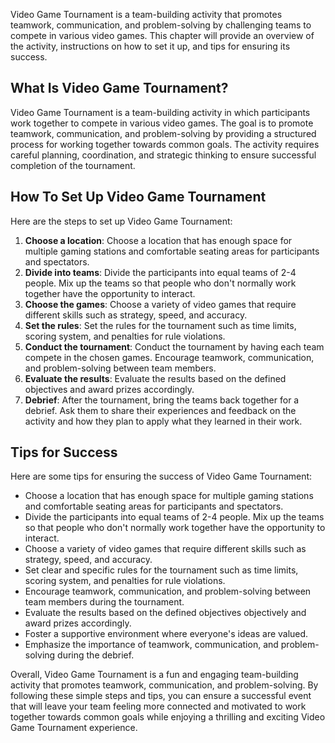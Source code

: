 
Video Game Tournament is a team-building activity that promotes teamwork, communication, and problem-solving by challenging teams to compete in various video games. This chapter will provide an overview of the activity, instructions on how to set it up, and tips for ensuring its success.

What Is Video Game Tournament?
------------------------------

Video Game Tournament is a team-building activity in which participants work together to compete in various video games. The goal is to promote teamwork, communication, and problem-solving by providing a structured process for working together towards common goals. The activity requires careful planning, coordination, and strategic thinking to ensure successful completion of the tournament.

How To Set Up Video Game Tournament
-----------------------------------

Here are the steps to set up Video Game Tournament:

1. **Choose a location**: Choose a location that has enough space for multiple gaming stations and comfortable seating areas for participants and spectators.
2. **Divide into teams**: Divide the participants into equal teams of 2-4 people. Mix up the teams so that people who don't normally work together have the opportunity to interact.
3. **Choose the games**: Choose a variety of video games that require different skills such as strategy, speed, and accuracy.
4. **Set the rules**: Set the rules for the tournament such as time limits, scoring system, and penalties for rule violations.
5. **Conduct the tournament**: Conduct the tournament by having each team compete in the chosen games. Encourage teamwork, communication, and problem-solving between team members.
6. **Evaluate the results**: Evaluate the results based on the defined objectives and award prizes accordingly.
7. **Debrief**: After the tournament, bring the teams back together for a debrief. Ask them to share their experiences and feedback on the activity and how they plan to apply what they learned in their work.

Tips for Success
----------------

Here are some tips for ensuring the success of Video Game Tournament:

* Choose a location that has enough space for multiple gaming stations and comfortable seating areas for participants and spectators.
* Divide the participants into equal teams of 2-4 people. Mix up the teams so that people who don't normally work together have the opportunity to interact.
* Choose a variety of video games that require different skills such as strategy, speed, and accuracy.
* Set clear and specific rules for the tournament such as time limits, scoring system, and penalties for rule violations.
* Encourage teamwork, communication, and problem-solving between team members during the tournament.
* Evaluate the results based on the defined objectives objectively and award prizes accordingly.
* Foster a supportive environment where everyone's ideas are valued.
* Emphasize the importance of teamwork, communication, and problem-solving during the debrief.

Overall, Video Game Tournament is a fun and engaging team-building activity that promotes teamwork, communication, and problem-solving. By following these simple steps and tips, you can ensure a successful event that will leave your team feeling more connected and motivated to work together towards common goals while enjoying a thrilling and exciting Video Game Tournament experience.
